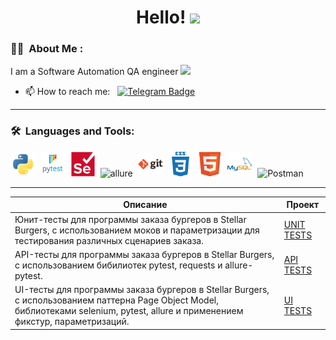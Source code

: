 <h1 align="center">Hello! <img src="https://media.giphy.com/media/hvRJCLFzcasrR4ia7z/giphy.gif" width="40"></h1>

### :woman_technologist: &nbsp;About Me :

I am a Software Automation QA engineer <img src="https://media.giphy.com/media/WUlplcMpOCEmTGBtBW/giphy.gif" width="30">

- 📫 How to reach me: &nbsp; [![Telegram Badge](https://img.shields.io/badge/Telegram-2CA5E0?style=flat-squeare&logo=telegram&logoColor=white)](https://t.me/Crystal13Kris)        
---
### 🛠 &nbsp;Languages and Tools:
<p>
<img src="https://github.com/devicons/devicon/blob/master/icons/python/python-original.svg" title="python" alt="python" width="40" height="40"/>&nbsp;
<img src="https://github.com/devicons/devicon/blob/master/icons/pytest/pytest-original-wordmark.svg" title="pytest" alt="pytest" width="40" height="40"/>&nbsp;
<img src="https://github.com/devicons/devicon/blob/master/icons/selenium/selenium-original.svg" title="selenium" alt="selenium" width="40" height="40"/>&nbsp;
<img src="https://allurereport.org/public/img/allure-report.svg" title="allure" alt="allure" width="40" height="40"/>&nbsp;
<img src="https://github.com/devicons/devicon/blob/master/icons/git/git-original-wordmark.svg" title="Git" alt="Git" width="40" height="40"/>&nbsp;
<img src="https://github.com/devicons/devicon/blob/master/icons/css3/css3-plain-wordmark.svg"  title="CSS3" alt="CSS" width="40" height="40"/>&nbsp;
<img src="https://github.com/devicons/devicon/blob/master/icons/html5/html5-original.svg" title="HTML5" alt="HTML" width="40" height="40"/>&nbsp;
<img src="https://github.com/devicons/devicon/blob/master/icons/mysql/mysql-original-wordmark.svg" title="MySQL"  alt="MySQL" width="40" height="40"/>&nbsp;
<img src="https://www.vectorlogo.zone/logos/getpostman/getpostman-icon.svg" title="Postman" alt="Postman" width="40" height="40"/>&nbsp;
</p>

---

|   Описание | Проект |
| ------------- | ------------- |
| Юнит-тесты для программы заказа бургеров в Stellar Burgers, с использованием моков и параметризации для тестирования различных сценариев заказа.  | [UNIT TESTS](https://github.com/Kristina3313/Diplom_1)  |
| API-тесты для программы заказа бургеров в Stellar Burgers, с использованием бибилиотек pytest, requests и allure-pytest. | [API TESTS](https://github.com/Kristina3313/API-tests)  |
| UI-тесты для программы заказа бургеров в Stellar Burgers,  с использованием паттерна Page Object Model, библиотеками selenium, pytest, allure и применением фикстур, параметризаций.  | [UI TESTS](https://github.com/Kristina3313/UI-tests)  |
